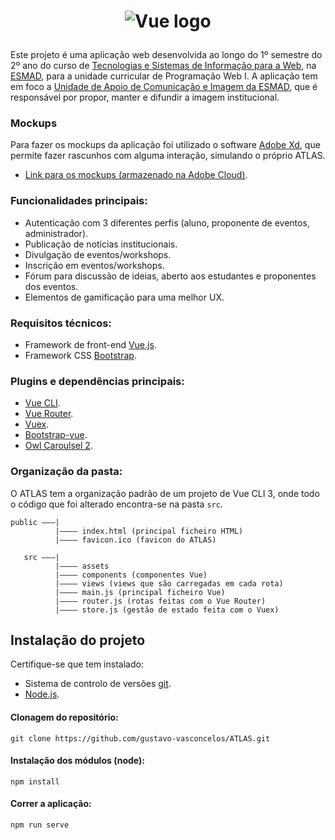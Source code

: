 # <p align="center"><img src="https://i.imgur.com/ioaaQR9.png" alt="Vue logo"></p>
Este projeto é uma aplicação web desenvolvida ao longo do 1º semestre do 2º ano do curso de [Tecnologias e Sistemas de Informação para a Web](https://www.esmad.ipp.pt/cursos/licenciatura/400001419), na [ESMAD](https://www.esmad.ipp.pt/), para a unidade curricular de Programação Web I. A aplicação tem em foco a [Unidade de Apoio de Comunicação e Imagem da ESMAD](https://www.esmad.ipp.pt/esmad/unidades_apoio/comunicacao_desenvolvimento/cimagem), que é responsável por propor, manter e difundir a imagem institucional.

### Mockups
Para fazer os mockups da aplicação foi utilizado o software [Adobe Xd](https://www.adobe.com/pt/products/xd.html), que permite fazer rascunhos com alguma interação, simulando o próprio ATLAS.
- [Link para os mockups (armazenado na Adobe Cloud)](https://xd.adobe.com/view/655104f7-6885-4aa0-5154-1b50af8e35bd-1360/).

### Funcionalidades principais:
 - Autenticação com 3 diferentes perfis (aluno, proponente de eventos, administrador).
 - Publicação de notícias institucionais.
 - Divulgação de eventos/workshops.
 - Inscrição em eventos/workshops.
 - Fórum para discussão de ideias, aberto aos estudantes e proponentes dos eventos.
 - Elementos de gamificação para uma melhor UX.

### Requisitos técnicos:
- Framework de front-end [Vue.js](https://vuejs.org/).
- Framework CSS [Bootstrap](https://getbootstrap.com/).

### Plugins e dependências principais:
- [Vue CLI](https://cli.vuejs.org/).
- [Vue Router](https://router.vuejs.org/).
- [Vuex](https://vuex.vuejs.org/).
- [Bootstrap-vue](https://bootstrap-vue.js.org/).
- [Owl Caroulsel 2](https://owlcarousel2.github.io/OwlCarousel2/).

### Organização da pasta:
O ATLAS tem a organização padrão de um projeto de Vue CLI 3, onde todo o código que foi alterado encontra-se na pasta ```src```.
```
public ———|
          |———— index.html (principal ficheiro HTML)
          |———— favicon.ico (favicon do ATLAS)
   
   src ———|
          |———— assets
          |———— components (componentes Vue)
          |———— views (views que são carregadas em cada rota)
          |———— main.js (principal ficheiro Vue)
          |———— router.js (rotas feitas com o Vue Router)
          |———— store.js (gestão de estado feita com o Vuex)
```

## Instalação do projeto
Certifique-se que tem instalado:
- Sistema de controlo de versões [git](https://git-scm.com/).
- [Node.js](https://nodejs.org/en/).

#### Clonagem do repositório:
```
git clone https://github.com/gustavo-vasconcelos/ATLAS.git
```

#### Instalação dos módulos (node):
```
npm install
```

#### Correr a aplicação:
```
npm run serve
```
